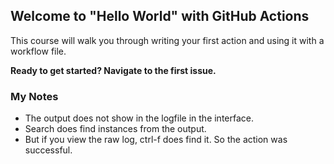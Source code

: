 ## Welcome to "Hello World" with GitHub Actions

This course will walk you through writing your first action and using it with a workflow file. 

**Ready to get started? Navigate to the first issue.**

### My Notes

* The output does not show in the logfile in the interface.
* Search does find instances from the output.
* But if you view the raw log, ctrl-f does find it. So the action was successful.
